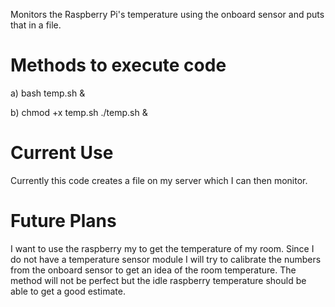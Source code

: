 Monitors the Raspberry Pi's temperature using the onboard sensor and puts that in a file.

Methods to execute code
=================================
a) bash temp.sh &

b) chmod +x temp.sh
   ./temp.sh &
   
Current Use
=================================
Currently this code creates a file on my server which I can then monitor.
   
Future Plans
=================================
I want to use the raspberry my to get the temperature of my room. Since I do not have a temperature sensor module I will try to calibrate the numbers from the onboard sensor to get an idea of the room temperature. The method will not be perfect but the idle raspberry temperature should be able to get a good estimate.
